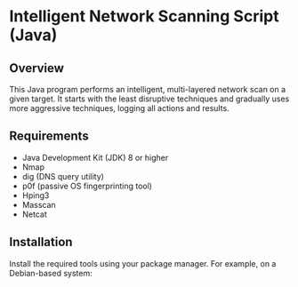 # Intelligent Network Scanning Script (Java)

## Overview
This Java program performs an intelligent, multi-layered network scan on a given target. It starts with the least disruptive techniques and gradually uses more aggressive techniques, logging all actions and results.

## Requirements
- Java Development Kit (JDK) 8 or higher
- Nmap
- dig (DNS query utility)
- p0f (passive OS fingerprinting tool)
- Hping3
- Masscan
- Netcat

## Installation
Install the required tools using your package manager. For example, on a Debian-based system: